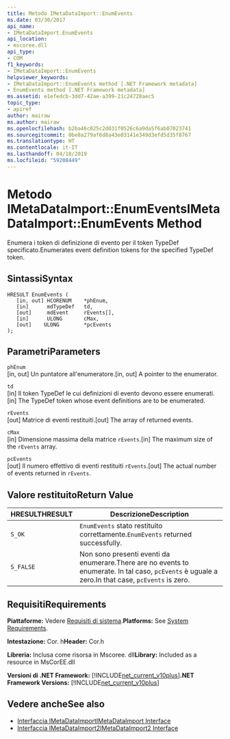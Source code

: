 ```yaml
---
title: Metodo IMetaDataImport::EnumEvents
ms.date: 03/30/2017
api_name:
- IMetaDataImport.EnumEvents
api_location:
- mscoree.dll
api_type:
- COM
f1_keywords:
- IMetaDataImport::EnumEvents
helpviewer_keywords:
- IMetaDataImport::EnumEvents method [.NET Framework metadata]
- EnumEvents method [.NET Framework metadata]
ms.assetid: e1efedcb-3dd7-42ae-a399-21c24728aec5
topic_type:
- apiref
author: mairaw
ms.author: mairaw
ms.openlocfilehash: b2ba46c025c2d031f0526c6a9da5f6ab07023741
ms.sourcegitcommit: 0be8a279af6d8a43e03141e349d3efd5d35f8767
ms.translationtype: HT
ms.contentlocale: it-IT
ms.lasthandoff: 04/18/2019
ms.locfileid: "59208449"
---
```

# <a name="imetadataimportenumevents-method"></a><span data-ttu-id="76219-102">Metodo IMetaDataImport::EnumEvents</span><span class="sxs-lookup"><span data-stu-id="76219-102">IMetaDataImport::EnumEvents Method</span></span>
<span data-ttu-id="76219-103">Enumera i token di definizione di evento per il token TypeDef specificato.</span><span class="sxs-lookup"><span data-stu-id="76219-103">Enumerates event definition tokens for the specified TypeDef token.</span></span>  
  
## <a name="syntax"></a><span data-ttu-id="76219-104">Sintassi</span><span class="sxs-lookup"><span data-stu-id="76219-104">Syntax</span></span>  
  
```  
HRESULT EnumEvents (   
   [in, out] HCORENUM    *phEnum,   
   [in]      mdTypeDef   td,   
   [out]     mdEvent     rEvents[],   
   [in]      ULONG       cMax,  
   [out]    ULONG        *pcEvents  
);  
```  
  
## <a name="parameters"></a><span data-ttu-id="76219-105">Parametri</span><span class="sxs-lookup"><span data-stu-id="76219-105">Parameters</span></span>  
 `phEnum`  
 <span data-ttu-id="76219-106">[in, out] Un puntatore all'enumeratore.</span><span class="sxs-lookup"><span data-stu-id="76219-106">[in, out] A pointer to the enumerator.</span></span>  
  
 `td`  
 <span data-ttu-id="76219-107">[in] Il token TypeDef le cui definizioni di evento devono essere enumerati.</span><span class="sxs-lookup"><span data-stu-id="76219-107">[in] The TypeDef token whose event definitions are to be enumerated.</span></span>  
  
 `rEvents`  
 <span data-ttu-id="76219-108">[out] Matrice di eventi restituiti.</span><span class="sxs-lookup"><span data-stu-id="76219-108">[out] The array of returned events.</span></span>  
  
 `cMax`  
 <span data-ttu-id="76219-109">[in] Dimensione massima della matrice `rEvents`.</span><span class="sxs-lookup"><span data-stu-id="76219-109">[in] The maximum size of the `rEvents` array.</span></span>  
  
 `pcEvents`  
 <span data-ttu-id="76219-110">[out] Il numero effettivo di eventi restituiti `rEvents`.</span><span class="sxs-lookup"><span data-stu-id="76219-110">[out] The actual number of events returned in `rEvents`.</span></span>  
  
## <a name="return-value"></a><span data-ttu-id="76219-111">Valore restituito</span><span class="sxs-lookup"><span data-stu-id="76219-111">Return Value</span></span>  
  
|<span data-ttu-id="76219-112">HRESULT</span><span class="sxs-lookup"><span data-stu-id="76219-112">HRESULT</span></span>|<span data-ttu-id="76219-113">Descrizione</span><span class="sxs-lookup"><span data-stu-id="76219-113">Description</span></span>|  
|-------------|-----------------|  
|`S_OK`|<span data-ttu-id="76219-114">`EnumEvents` stato restituito correttamente.</span><span class="sxs-lookup"><span data-stu-id="76219-114">`EnumEvents` returned successfully.</span></span>|  
|`S_FALSE`|<span data-ttu-id="76219-115">Non sono presenti eventi da enumerare.</span><span class="sxs-lookup"><span data-stu-id="76219-115">There are no events to enumerate.</span></span> <span data-ttu-id="76219-116">In tal caso, `pcEvents` è uguale a zero.</span><span class="sxs-lookup"><span data-stu-id="76219-116">In that case, `pcEvents` is zero.</span></span>|  
  
## <a name="requirements"></a><span data-ttu-id="76219-117">Requisiti</span><span class="sxs-lookup"><span data-stu-id="76219-117">Requirements</span></span>  
 <span data-ttu-id="76219-118">**Piattaforme:** Vedere [Requisiti di sistema](../../../../docs/framework/get-started/system-requirements.md).</span><span class="sxs-lookup"><span data-stu-id="76219-118">**Platforms:** See [System Requirements](../../../../docs/framework/get-started/system-requirements.md).</span></span>  
  
 <span data-ttu-id="76219-119">**Intestazione:** Cor. h</span><span class="sxs-lookup"><span data-stu-id="76219-119">**Header:** Cor.h</span></span>  
  
 <span data-ttu-id="76219-120">**Libreria:** Inclusa come risorsa in Mscoree. dll</span><span class="sxs-lookup"><span data-stu-id="76219-120">**Library:** Included as a resource in MsCorEE.dll</span></span>  
  
 <span data-ttu-id="76219-121">**Versioni di .NET Framework:** [!INCLUDE[net_current_v10plus](../../../../includes/net-current-v10plus-md.md)]</span><span class="sxs-lookup"><span data-stu-id="76219-121">**.NET Framework Versions:** [!INCLUDE[net_current_v10plus](../../../../includes/net-current-v10plus-md.md)]</span></span>  
  
## <a name="see-also"></a><span data-ttu-id="76219-122">Vedere anche</span><span class="sxs-lookup"><span data-stu-id="76219-122">See also</span></span>

- [<span data-ttu-id="76219-123">Interfaccia IMetaDataImport</span><span class="sxs-lookup"><span data-stu-id="76219-123">IMetaDataImport Interface</span></span>](../../../../docs/framework/unmanaged-api/metadata/imetadataimport-interface.md)
- [<span data-ttu-id="76219-124">Interfaccia IMetaDataImport2</span><span class="sxs-lookup"><span data-stu-id="76219-124">IMetaDataImport2 Interface</span></span>](../../../../docs/framework/unmanaged-api/metadata/imetadataimport2-interface.md)
